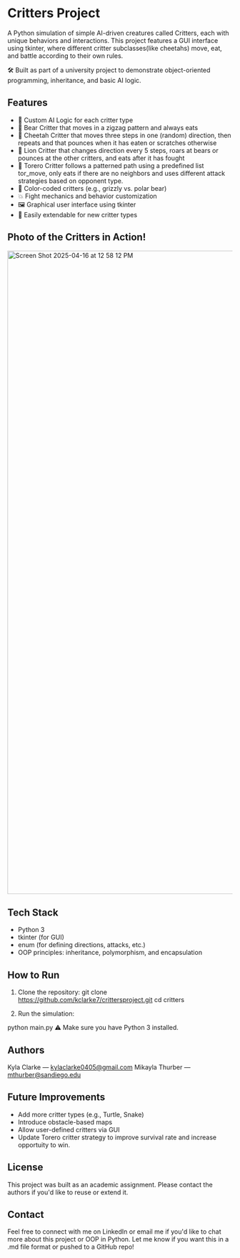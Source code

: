 # Critters Project 
A Python simulation of simple AI-driven creatures called Critters, each with unique behaviors and interactions.
This project features a GUI interface using tkinter, where different critter subclasses(like cheetahs)
move, eat, and battle according to their own rules.

🛠️ Built as part of a university project to demonstrate object-oriented programming, inheritance, and basic AI logic.

## Features
   - 🧠 Custom AI Logic for each critter type
   - 🐻 Bear Critter that moves in a zigzag pattern and always eats
   - 🐆 Cheetah Critter that moves three steps in one (random) direction, then repeats
   and that pounces when it has eaten or scratches otherwise
   - 🦁 Lion Critter that changes direction every 5 steps, roars at bears or pounces
   at the other critters, and eats after it has fought
   - 🕺 Torero Critter follows a patterned path using a predefined list tor_move,
   only eats if there are no neighbors and uses different attack strategies based
   on opponent type.
   - 🎨 Color-coded critters (e.g., grizzly vs. polar bear)
   - 💥 Fight mechanics and behavior customization
   - 🖼️ Graphical user interface using tkinter
   - 🔁 Easily extendable for new critter types

## Photo of the Critters in Action!

<img width="1440" alt="Screen Shot 2025-04-16 at 12 58 12 PM" src="https://github.com/user-attachments/assets/5b2808b5-d9c2-4115-8abc-34b615b7073c" />


## Tech Stack
- Python 3
- tkinter (for GUI)
- enum (for defining directions, attacks, etc.)
- OOP principles: inheritance, polymorphism, and encapsulation

## How to Run
1. Clone the repository:
   git clone https://github.com/kclarke7/crittersproject.git
   cd critters

2. Run the simulation:

python main.py
⚠️ Make sure you have Python 3 installed.

## Authors
Kyla Clarke — kylaclarke0405@gmail.com
Mikayla Thurber — mthurber@sandiego.edu

## Future Improvements
- Add more critter types (e.g., Turtle, Snake)
- Introduce obstacle-based maps
- Allow user-defined critters via GUI
- Update Torero critter strategy to improve survival rate
  and increase opportuity to win.

## License
This project was built as an academic assignment. Please contact the authors if you'd like to reuse or extend it.

## Contact
Feel free to connect with me on LinkedIn or email me if you'd like to chat more about this project or OOP in Python.
Let me know if you want this in a .md file format or pushed to a GitHub repo!
